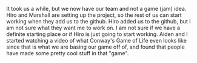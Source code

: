 It took us a while, but we now have our team and not a game (jam) idea. Hiro and Marshall are setting up the project, so the rest of us can start working when they add us to the github. Hiro added us to the github, but I am not sure what they want me to work on. I am not sure if we have a definite starting place or if Hiro is just going to start working. Aiden and I started watching a video of what Conway's Game of Life even looks like since that is what we are basing our game off of, and found that people have made some pretty cool stuff in that "game". 

